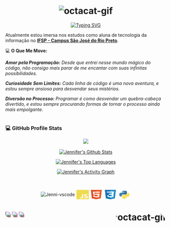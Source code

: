 <h1 align="center"><img alt="octacat-gif" height="70" src="https://github.com/images/mona-whisper.gif"></h1>

<p align="center">
<a href="https://git.io/typing-svg"><img src="https://readme-typing-svg.demolab.com?font=Fira+Code&size=27&pause=1000&color=AA00F7&center=true&random=false&width=435&lines=Hey+there!+%F0%9F%A4%97;My+name+is+Jennifer;Full-Stack+Developer+%F0%9F%92%9C" alt="Typing SVG" /></a>
</p>

Atualmente estou imersa nos estudos como aluna de tecnologia da informação no [**IFSP - Campus São José do Rio Preto**](https://github.com/IFSP-SaoJosedoRioPreto).

💻 **O Que Me Move:**

***Amor pela Programação:*** *Desde que entrei nesse mundo mágico do código, não consigo mais parar de me encantar com suas infinitas possibilidades.*

***Curiosidade Sem Limites:*** *Cada linha de código é uma nova aventura, e estou sempre ansiosa para desvendar seus mistérios.*

***Diversão no Processo:*** *Programar é como desvendar um quebra-cabeça divertido, e estou sempre procurando formas de tornar o processo ainda mais empolgante.*

<h1> </h1>

  <h3>💻 GitHub Profile Stats</h3>

<p align="center">
<img src="https://streak-stats.demolab.com?user=DevJenniferPereira&amp;theme=cobalt&amp;hide_border=true&amp;border_radius=0&amp;date_format=M%20j%5B%2C%20Y%5D&amp;background=0D1117&amp;dates=EBEBEB&amp;currStreakLabel=57ACEB&amp;currStreakNum=57ACEB" style="max-width: 100%;">
</p>

  <!-- https://github.com/anuraghazra/github-readme-stats -->
<p align="center"> 
<a href="https://github.com/anuraghazra/github-readme-stats"><img alt="Jennifer's Github Stats" src="https://denvercoder1-github-readme-stats.vercel.app/api/?username=DevJenniferPereira&show_icons=true&include_all_commits=true&count_private=true&theme=react&hide_border=true&bg_color=0D1117&title_color=E683D9&icon_color=F8D866" height="192px"/></a></p>
<p align="center">
<a href="https://github.com/anuraghazra/github-readme-stats"><img alt="Jennifer's Top Languages" src="https://denvercoder1-github-readme-stats.vercel.app/api/top-langs/?username=DevJenniferPereira&langs_count=8&layout=compact&theme=react&hide_border=true&bg_color=0D1117&title_color=E683D9&icon_color=F8D866&hide=Jupyter%20Notebook,Roff" height="192px"/></a></p>
<p align="center">  
<a align="center" href="https://github.com/ashutosh00710/github-readme-activity-graph"><img alt="Jennifer's Activity Graph" src="https://github-readme-activity-graph.vercel.app/graph/?username=DevJenniferPereira&bg_color=0D1117&color=E683D9&line=E683D9&point=FFFFFF&hide_border=true" /></a></p>
  
  <br/>  
  <!-- https://github.com/ashutosh00710/github-readme-activity-graph -->

  <div align="center" style="display: inline_block"><br/>
  <img align="center" alt="Jenni-vscode" height="30" width="40" src="https://cdn.jsdelivr.net/gh/devicons/devicon/icons/vscode/vscode-original.svg">
  <img align="center" alt="Jenni-Js" height="30" width="40" src="https://raw.githubusercontent.com/devicons/devicon/master/icons/javascript/javascript-plain.svg">
  <img align="center" alt="Jenni-HTML" height="30" width="40" src="https://raw.githubusercontent.com/devicons/devicon/master/icons/html5/html5-original.svg">
  <img align="center" alt="Jenni-CSS" height="30" width="40" src="https://raw.githubusercontent.com/devicons/devicon/master/icons/css3/css3-original.svg">
  <img align="center" alt="Jenni-Python" height="30" width="40" src="https://raw.githubusercontent.com/devicons/devicon/master/icons/python/python-original.svg">
</div>

<h1>  
  <img align="right" alt="octacat-gif" height="75" style="border-radius: 50px;" src="https://github.githubassets.com/assets/mona-loading-dark-7701a7b97370.gif">
</h1>


<div> 
   <a href="https://instagram.com/devjenp" target="_blank"><img style="background-color: #bb4e95; padding: 0.1%; border-bottom-left-radius: 10px; border-top-right-radius: 10px;" src="https://img.shields.io/badge/-Instagram-%23E4405F?style=for-the-badge&logo=instagram&logoColor=white" target="_blank"></a> <!--Botão Instagram -->
  <a href = "mailto:devjenniferpereira@gmail.com"><img style="background-color: #bb4e95; padding: 0.1%; border-bottom-left-radius: 10px; border-top-right-radius: 10px;"  src="https://img.shields.io/badge/-Gmail-%23333?style=for-the-badge&logo=gmail&logoColor=white" target="_blank"></a> <!--Botão E-mail -->
  <a href="https://www.linkedin.com/in/devjenniferp" target="_blank"><img style="background-color: #bb4e95; padding: 0.1%; border-bottom-left-radius: 10px; border-top-right-radius: 10px;"  src="https://img.shields.io/badge/-LinkedIn-%230077B5?style=for-the-badge&logo=linkedin&logoColor=white" target="_blank"></a> <!--Botão Linkedin -->
</div>


